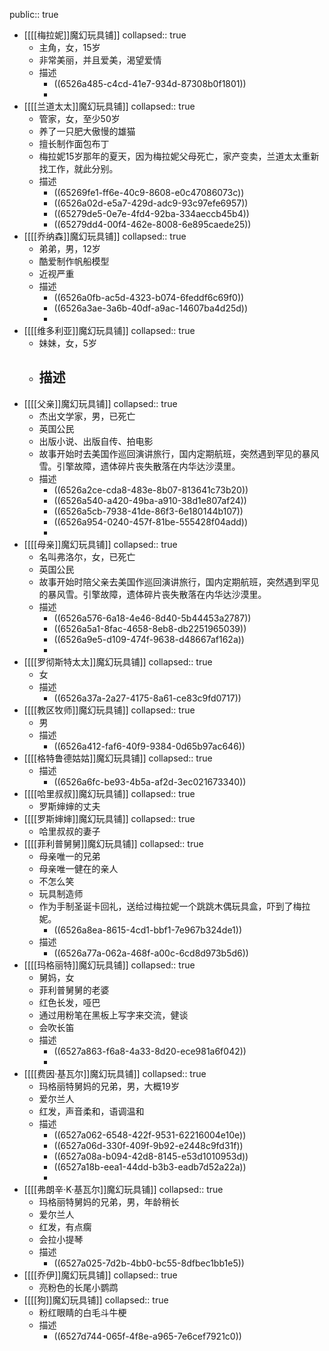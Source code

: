 public:: true

- [[[[梅拉妮]]魔幻玩具铺]]
  collapsed:: true
	- 主角，女，15岁
	- 非常美丽，并且爱美，渴望爱情
	- 描述
		- ((6526a485-c4cd-41e7-934d-87308b0f1801))
		-
- [[[[兰道太太]]魔幻玩具铺]]
  collapsed:: true
	- 管家，女，至少50岁
	- 养了一只肥大傲慢的雄猫
	- 擅长制作面包布丁
	- 梅拉妮15岁那年的夏天，因为梅拉妮父母死亡，家产变卖，兰道太太重新找工作，就此分别。
	- 描述
		- ((65269fe1-ff6e-40c9-8608-e0c47086073c))
		- ((6526a02d-e5a7-429d-adc9-93c97efe6957))
		- ((65279de5-0e7e-4fd4-92ba-334aeccb45b4))
		- ((65279dd4-00f4-462e-8008-6e895caede25))
- [[[[乔纳森]]魔幻玩具铺]]
  collapsed:: true
	- 弟弟，男，12岁
	- 酷爱制作帆船模型
	- 近视严重
	- 描述
		- ((6526a0fb-ac5d-4323-b074-6feddf6c69f0))
		- ((6526a3ae-3a6b-40df-a9ac-14607ba4d25d))
		-
- [[[[维多利亚]]魔幻玩具铺]]
  collapsed:: true
	- 妹妹，女，5岁
	- 描述
		-
- [[[[父亲]]魔幻玩具铺]]
  collapsed:: true
	- 杰出⽂学家，男，已死亡
	- 英国公民
	- 出版小说、出版自传、拍电影
	- 故事开始时去美国作巡回演讲旅行，国内定期航班，突然遇到罕⻅的暴⻛雪。引擎故障，遗体碎片丧失散落在内华达沙漠里。
	- 描述
		- ((6526a2ce-cda8-483e-8b07-813641c73b20))
		- ((6526a540-a420-49ba-a910-38d1e807af24))
		- ((6526a5cb-7938-41de-86f3-6e180144b107))
		- ((6526a954-0240-457f-81be-555428f04add))
		-
- [[[[母亲]]魔幻玩具铺]]
  collapsed:: true
	- 名叫弗洛尔，女，已死亡
	- 英国公民
	- 故事开始时陪父亲去美国作巡回演讲旅行，国内定期航班，突然遇到罕⻅的暴⻛雪。引擎故障，遗体碎片丧失散落在内华达沙漠里。
	- 描述
		- ((6526a576-6a18-4e46-8d40-5b44453a2787))
		- ((6526a5a1-8fac-4658-8eb8-db2251965039))
		- ((6526a9e5-d109-474f-9638-d48667af162a))
		-
- [[[[罗彻斯特太太]]魔幻玩具铺]]
  collapsed:: true
	- 女
	- 描述
		- ((6526a37a-2a27-4175-8a61-ce83c9fd0717))
- [[[[教区牧师]]魔幻玩具铺]]
  collapsed:: true
	- 男
	- 描述
		- ((6526a412-faf6-40f9-9384-0d65b97ac646))
- [[[[格特鲁德姑姑]]魔幻玩具铺]]
  collapsed:: true
	- 描述
		- ((6526a6fc-be93-4b5a-af2d-3ec021673340))
- [[[[哈里叔叔]]魔幻玩具铺]]
  collapsed:: true
	- 罗斯婶婶的丈夫
- [[[[罗斯婶婶]]魔幻玩具铺]]
  collapsed:: true
	- 哈里叔叔的妻子
- [[[[菲利普舅舅]]魔幻玩具铺]]
  collapsed:: true
	- 母亲唯一的兄弟
	- 母亲唯一健在的亲人
	- 不怎么笑
	- 玩具制造师
	- 作为手制圣诞卡回礼，送给过梅拉妮一个跳跳木偶玩具盒，吓到了梅拉妮。
		- ((6526a8ea-8615-4cd1-bbf1-7e967b324de1))
	- 描述
		- ((6526a77a-062a-468f-a00c-6cd8d973b5d6))
- [[[[玛格丽特]]魔幻玩具铺]]
  collapsed:: true
	- 舅妈，女
	- 菲利普舅舅的老婆
	- 红色长发，哑巴
	- 通过用粉笔在黑板上写字来交流，健谈
	- 会吹长笛
	- 描述
		- ((6527a863-f6a8-4a33-8d20-ece981a6f042))
		-
- [[[[费因·基瓦尔]]魔幻玩具铺]]
  collapsed:: true
	- 玛格丽特舅妈的兄弟，男，大概19岁
	- 爱尔兰人
	- 红发，声音柔和，语调温和
	- 描述
		- ((6527a062-6548-422f-9531-62216004e10e))
		- ((6527a06d-330f-409f-9b92-e2448c9fd31f))
		- ((6527a08a-b094-42d8-8145-e53d1010953d))
		- ((6527a18b-eea1-44dd-b3b3-eadb7d52a22a))
		-
- [[[[弗朗辛·K·基瓦尔]]魔幻玩具铺]]
  collapsed:: true
	- 玛格丽特舅妈的兄弟，男，年龄稍长
	- 爱尔兰人
	- 红发，有点瘸
	- 会拉小提琴
	- 描述
		- ((6527a025-7d2b-4bb0-bc55-8dfbec1bb1e5))
- [[[[乔伊]]魔幻玩具铺]]
  collapsed:: true
	- 亮粉色的长尾小鹦鹉
- [[[[狗]]魔幻玩具铺]]
  collapsed:: true
	- 粉红眼睛的白毛斗牛梗
	- 描述
		- ((6527d744-065f-4f8e-a965-7e6cef7921c0))